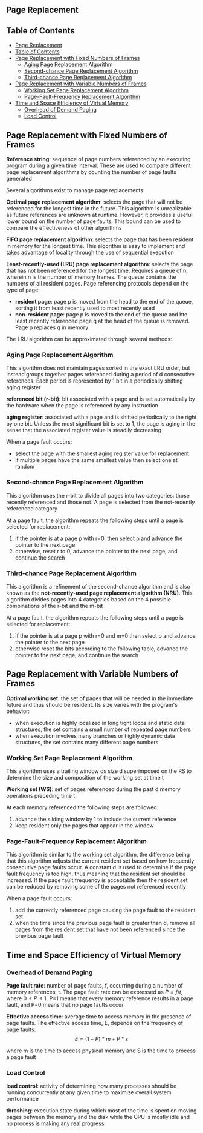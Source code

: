 ## Page Replacement

## Table of Contents

- [Page Replacement](#page-replacement)
- [Table of Contents](#table-of-contents)
- [Page Replacement with Fixed Numbers of Frames](#page-replacement-with-fixed-numbers-of-frames)
  - [Aging Page Replacement Algorithm](#aging-page-replacement-algorithm)
  - [Second-chance Page Replacement Algorithm](#second-chance-page-replacement-algorithm)
  - [Third-chance Page Replacement Algorithm](#third-chance-page-replacement-algorithm)
- [Page Replacement with Variable Numbers of Frames](#page-replacement-with-variable-numbers-of-frames)
  - [Working Set Page Replacement Algorithm](#working-set-page-replacement-algorithm)
  - [Page-Fault-Frequency Replacement Algorithm](#page-fault-frequency-replacement-algorithm)
- [Time and Space Efficiency of Virtual Memory](#time-and-space-efficiency-of-virtual-memory)
  - [Overhead of Demand Paging](#overhead-of-demand-paging)
  - [Load Control](#load-control)

## Page Replacement with Fixed Numbers of Frames

**Reference string**: sequence of page numbers referenced by an executing program during a given time interval. These are used to compare different page replacement algorithms by counting the number of page faults generated

Several algorithms exist to manage page replacements:

**Optimal page replacement algorithm**: selects the page that will not be referenced for the longest time in the future. This algorithm is unrealizable as future references are unknown at runtime. However, it provides a useful lower bound on the number of page faults. This bound can be used to compare the effectiveness of other algorithms

**FIFO page replacement algorithm**: selects the page that has been resident in memory for the longest time. This algorithm is easy to implement and takes advantage of locality through the use of sequential execution

**Least-recently-used (LRU) page replacement algorithm**: selects the page that has not been referenced for the longest time. Requires a queue of n, wherein n is the number of memory frames. The queue contains the numbers of all resident pages. Page referencing protocols depend on the type of page:

- **resident page**: page p is moved from the head to the end of the queue, sorting it from least recently used to most recently used
- **non-resident page**: page p is moved to the end of the queue and hte least recently referenced page q at the head of the queue is removed. Page p replaces q in memory

The LRU algorithm can be approximated through several methods:

### Aging Page Replacement Algorithm

This algorithm does not maintain pages sorted in the exact LRU order, but instead groups together pages referenced during a period of d consecutive references. Each period is represented by 1 bit in a periodically shifting aging register

**referenced bit (r-bit)**: bit associated with a page and is set automatically by the hardware when the page is referenced by any instruction

**aging register**: associated with a page and is shifted periodically to the right by one bit. Unless the most significant bit is set to 1, the page is aging in the sense that the associated register value is steadily decreasing

When a page fault occurs:

- select the page with the smallest aging register value for replacement
- if multiple pages have the same smallest value then select one at random

### Second-chance Page Replacement Algorithm

This algorithm uses the r-bit to divide all pages into two categories: those recently referenced and those not. A page is selected from the not-recently referenced category

At a page fault, the algorithm repeats the following steps until a page is selected for replacement:

1. if the pointer is at a page p with r=0, then select p and advance the pointer to the next page
2. otherwise, reset r to 0, advance the pointer to the next page, and continue the search

### Third-chance Page Replacement Algorithm

This algorithm is a refinement of the second-chance algorithm and is also known as the **not-recently-used page replacement algorithm (NRU)**. This algorithm divides pages into 4 categories based on the 4 possible combinations of the r-bit and the m-bit

At a page fault, the algorithm repeats the following steps until a page is selected for replacement:

1. if the pointer is at a page p with r=0 and m=0 then select p and advance the pointer to the next page
2. otherwise reset the bits according to the following table, advance the pointer to the next page, and continue the search

## Page Replacement with Variable Numbers of Frames

**Optimal working set**: the set of pages that will be needed in the immediate future and thus should be resident. Its size varies with the program's behavior:

- when execution is highly localized in long tight loops and static data structures, the set contains a small number of repeated page numbers
- when execution involves many branches or highly dynamic data structures, the set contains many different page numbers

### Working Set Page Replacement Algorithm

This algorithm uses a trailing window os size d superimposed on the RS to determine the size and composition of the working set at time t

**Working set (WS)**: set of pages referenced during the past d memory operations preceding time t

At each memory referenced the following steps are followed:

1. advance the sliding window by 1 to include the current reference
2. keep resident only the pages that appear in the window

### Page-Fault-Frequency Replacement Algorithm

This algorithm is similar to the working set algorithm, the difference being that this algorithm adjusts the current resident set based on how frequently consecutive page faults occur. A constant d is used to determine if the page fault frequency is too high, thus meaning that the resident set should be increased. If the page fault frequency is acceptable then the resident set can be reduced by removing some of the pages not referenced recently

When a page fault occurs:

1. add the currently referenced page causing the page fault to the resident set
2. when the time since the previous page fault is greater than d, remove all pages from the resident set that have not been referenced since the previous page fault

## Time and Space Efficiency of Virtual Memory

### Overhead of Demand Paging

**Page fault rate**: number of page faults, f, occurring during a number of memory references, t. The page fault rate can be expressed as $P = f/t$, where $0 \leq P \leq 1$. P=1 means that every memory reference results in a page fault, and P=0 means that no page faults occur

**Effective access time**: average time to access memory in the presence of page faults. The  effective access time, E, depends on the frequency of page faults:
$$ E = (1-P) * m + P *s$$

where m is the time to access physical memory and S is the time to process a page fault

### Load Control

**load control**: activity of determining how many processes should be running concurrently at any given time to maximize overall system performance

**thrashing**: execution state during which most of the time is spent on moving pages between the memory and the disk while the CPU is mostly idle and no process is making any real progress